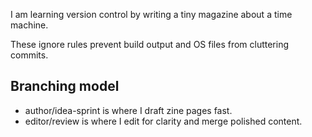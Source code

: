 
I am learning version control by writing a tiny magazine about a time machine.

These ignore rules prevent build output and OS files from cluttering commits.
## Branching model
- author/idea-sprint is where I draft zine pages fast.
- editor/review is where I edit for clarity and merge polished content.
